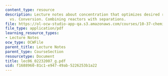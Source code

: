 ```yaml
---
content_type: resource
description: Lecture notes about concentration that optimizes desired rate. Selectivity
  vs. Conversion. Combining reactors with separations.
file: https://ol-ocw-studio-app-qa.s3.amazonaws.com/courses/10-37-chemical-and-biological-reaction-engineering-spring-2007/f168896081c1e94749ab5226253b1a22_lec06_02232007_g.pdf
file_type: application/pdf
learning_resource_types:
- Lecture Notes
ocw_type: OCWFile
parent_title: Lecture Notes
parent_type: CourseSection
resourcetype: Document
title: lec06_02232007_g.pdf
uid: f1688960-81c1-e947-49ab-5226253b1a22
---
```

